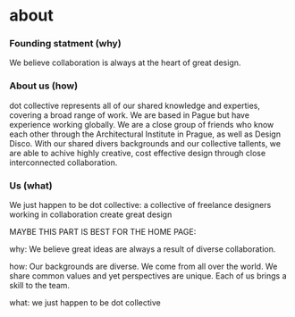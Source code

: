 # about

### Founding statment (why)
We believe collaboration is always at the heart of great design.

### About us (how)
dot collective represents all of our shared knowledge and experties, covering a broad range of work. We are based in Pague but have experience working globally. We are a close group of friends who know each other through the Architectural Institute in Prague, as well as Design Disco. With our shared divers backgrounds and our collective tallents, we are able to achive highly creative, cost effective design through close interconnected collaboration.

### Us (what)
We just happen to be dot collective: a collective of freelance designers working in collaboration create great design




MAYBE THIS PART IS BEST FOR THE HOME PAGE:

why:
We believe great ideas are always a result of diverse collaboration. 

how:
Our backgrounds are diverse. We come from all over the world. We share common values and yet perspectives are unique. Each of us brings a skill to the team. 

what:
we just happen to be dot collective
